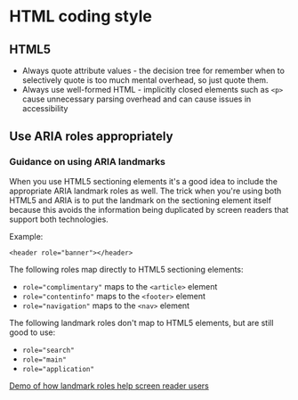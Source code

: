 # HTML coding style

## HTML5

* Always quote attribute values - the decision tree for remember when to
  selectively quote is too much mental overhead, so just quote them.
* Always use well-formed HTML - implicitly closed elements such as
  `<p>` cause unnecessary parsing overhead and can cause issues in
  accessibility

## Use ARIA roles appropriately

### Guidance on using ARIA landmarks

When you use HTML5 sectioning elements it's a good idea to include
the appropriate ARIA landmark roles as well. The trick when you're
using both HTML5 and ARIA is to put the landmark on the sectioning
element itself because this avoids the information being duplicated by
screen readers that support both technologies.

Example:

    <header role="banner"></header>


The following roles map directly to HTML5 sectioning elements:

* `role="complimentary"` maps to the `<article>` element
* `role="contentinfo"` maps to the `<footer>` element
* `role="navigation"` maps to the `<nav>` element

The following landmark roles don't map to HTML5 elements, but are
still good to use:

* `role="search"`
* `role="main"`
* `role="application"`

[Demo of how landmark roles help screen reader users](http://tink.co.uk/2011/07/how-do-aria-landmark-roles-help-screen-reader-users/)
